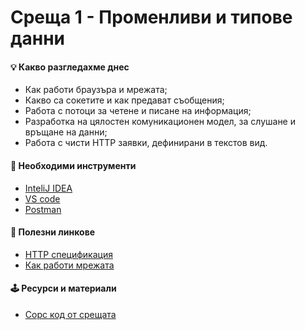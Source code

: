 # Среща 1 - Променливи и типове данни
 
#### 💡 Какво разгледахме днес
- Как работи браузъра и мрежата;
- Какво са сокетите и как предават съобщения;
- Работа с потоци за четене и писане на информация;
- Разработка на цялостен комуникационен модел, за слушане и връщане на данни;
- Работа с чисти HTTP заявки, дефинирани в текстов вид.

#### 🔗 Необходими инструменти
- [InteliJ IDEA](https://www.jetbrains.com/)
- [VS code](https://code.visualstudio.com/)
- [Postman](https://www.postman.com/)

#### 🔗 Полезни линкове
- [HTTP спецификация](https://developer.mozilla.org/en-US/docs/Web/HTTP/Resources_and_specifications)
- [Как работи мрежата](https://developer.mozilla.org/en-US/docs/Learn/Getting_started_with_the_web/How_the_Web_works)


#### 🕹️ Ресурси и материали
 * [Сорс код от срещата](./source/)